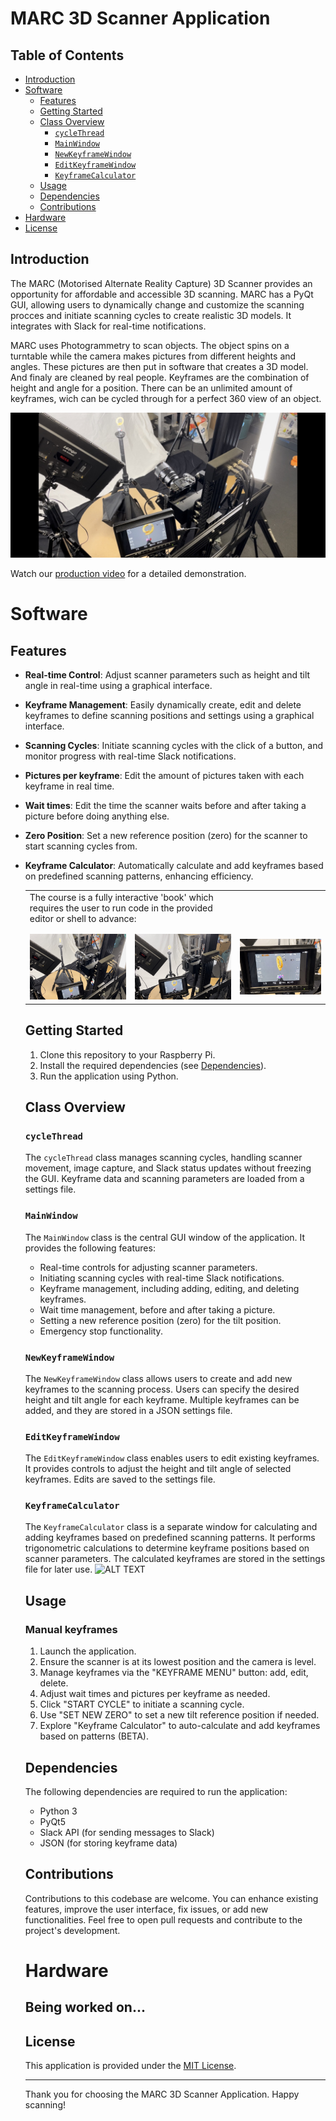 # MARC 3D Scanner Application

## Table of Contents
- [Introduction](#introduction)
- [Software](#software)
  - [Features](#features)
  - [Getting Started](#getting-started)
  - [Class Overview](#class-overview)
    - [`cycleThread`](#cyclethread)
    - [`MainWindow`](#mainwindow)
    - [`NewKeyframeWindow`](#newkeyframewindow)
    - [`EditKeyframeWindow`](#editkeyframewindow)
    - [`KeyframeCalculator`](#keyframecalculator)
  - [Usage](#usage)
  - [Dependencies](#dependencies)
  - [Contributions](#contributions)
- [Hardware](#hardware)
- [License](#license)

## Introduction

The MARC (Motorised Alternate Reality Capture) 3D Scanner provides an opportunity for affordable and accessible 3D scanning. MARC has a PyQt GUI, allowing users to dynamically change and customize the scanning procces and initiate scanning cycles to create realistic 3D models. It integrates with Slack for real-time notifications.

MARC uses Photogrammetry to scan objects. The object spins on a turntable while the camera makes pictures from different heights and angles. These pictures are then put in software that creates a 3D model. And finaly are cleaned by real people.
Keyframes are the combination of height and angle for a position. There can be an unlimited amount of keyframes, wich can be cycled through for a perfect 360 view of an object.

![MARC picture](./readmePics/marcPic1.jpeg)

Watch our [production video](https://we.tl/t-bFW5XTTR4l) for a detailed demonstration.

# Software

## Features

- **Real-time Control**: Adjust scanner parameters such as height and tilt angle in real-time using a graphical interface.

- **Keyframe Management**: Easily dynamically create, edit and delete keyframes to define scanning positions and settings using a graphical interface.

- **Scanning Cycles**: Initiate scanning cycles with the click of a button, and monitor progress with real-time Slack notifications.

- **Pictures per keyframe**: Edit the amount of pictures taken with each keyframe in real time.

- **Wait times**: Edit the time the scanner waits before and after taking a picture before doing anything else.

- **Zero Position**: Set a new reference position (zero) for the scanner to start scanning cycles from. 

- **Keyframe Calculator**: Automatically calculate and add keyframes based on predefined scanning patterns, enhancing efficiency.

  <table>
  <tr>
    <td colspan="2">
      The course is a fully interactive 'book' which requires the user to run code in the provided editor or shell to advance:
    </td>
  </tr>
  <tr>
    <td colspan="2">
    </td>
  </tr>
  <tr>
    <td>
    </td>
    <td>
    </td>
  </tr>
  <tr>
    <td>
      <img src="./readmePics/marcPic2.jpeg" alt="marcPic2">
    </td>
    <td>
      <img src="./readmePics/marcPic3.jpeg" alt="marcPic3">
    </td>
    <td>
      <img src="./readmePics/marcPic4.jpeg" alt="marcPic4">
    </td>
  </tr>
</table>


## Getting Started

1. Clone this repository to your Raspberry Pi.
2. Install the required dependencies (see [Dependencies](#dependencies)).
3. Run the application using Python.

## Class Overview

### `cycleThread`

The `cycleThread` class manages scanning cycles, handling scanner movement, image capture, and Slack status updates without freezing the GUI. Keyframe data and scanning parameters are loaded from a settings file.

### `MainWindow`

The `MainWindow` class is the central GUI window of the application. It provides the following features:

- Real-time controls for adjusting scanner parameters.
- Initiating scanning cycles with real-time Slack notifications.
- Keyframe management, including adding, editing, and deleting keyframes.
- Wait time management, before and after taking a picture.
- Setting a new reference position (zero) for the tilt position.
- Emergency stop functionality.

### `NewKeyframeWindow`

The `NewKeyframeWindow` class allows users to create and add new keyframes to the scanning process. Users can specify the desired height and tilt angle for each keyframe. Multiple keyframes can be added, and they are stored in a JSON settings file.

### `EditKeyframeWindow`

The `EditKeyframeWindow` class enables users to edit existing keyframes. It provides controls to adjust the height and tilt angle of selected keyframes. Edits are saved to the settings file.

### `KeyframeCalculator`

The `KeyframeCalculator` class is a separate window for calculating and adding keyframes based on predefined scanning patterns. It performs trigonometric calculations to determine keyframe positions based on scanner parameters. The calculated keyframes are stored in the settings file for later use. ![ALT TEXT](../IMAGE_PATH/image.png)

## Usage

### Manual keyframes

1. Launch the application.
2. Ensure the scanner is at its lowest position and the camera is level.
3. Manage keyframes via the "KEYFRAME MENU" button: add, edit, delete.
4. Adjust wait times and pictures per keyframe as needed.
5. Click "START CYCLE" to initiate a scanning cycle.
6. Use "SET NEW ZERO" to set a new tilt reference position if needed.
7. Explore "Keyframe Calculator" to auto-calculate and add keyframes based on patterns (BETA).

## Dependencies

The following dependencies are required to run the application:

- Python 3
- PyQt5
- Slack API (for sending messages to Slack)
- JSON (for storing keyframe data)

## Contributions

Contributions to this codebase are welcome. You can enhance existing features, improve the user interface, fix issues, or add new functionalities. Feel free to open pull requests and contribute to the project's development.

# Hardware

## Being worked on...

## License

This application is provided under the [MIT License](LICENSE).

---

Thank you for choosing the MARC 3D Scanner Application. Happy scanning!
